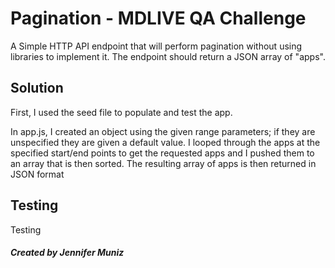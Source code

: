

# Pagination - MDLIVE QA Challenge

A Simple HTTP API endpoint that will perform pagination without using libraries to implement it.
The endpoint should return a JSON array of "apps".


## Solution 

First, I used the seed file to populate and test the app. 

In app.js, I created an object using the given range parameters; if they are unspecified they are given a default value. 
I looped through the apps at the specified start/end points to get the requested apps and I pushed them to an array that is then sorted.
The resulting array of apps is then returned in JSON format


## Testing

Testing


##### Created by Jennifer Muniz